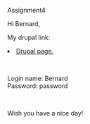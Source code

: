 Assignment4


Hi Bernard, <br />

My drupal link: <li><a href="http://dev-shirleyshi.pantheonsite.io/">Drupal page. </a></li> 

<br />

Login name: Bernard <br />
Password: password

<br />

Wish you have a nice day!